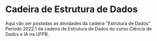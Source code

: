 # Cadeira de Estrutura de Dados

Aqui vão ser postadas as atividades da cadeira "Estrutura de Dados"
<br>Período 2022.1 da cadeira de Estrutura de Dados do curso Ciência de Dados e IA na UFPB.
